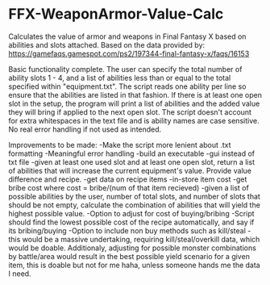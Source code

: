 # FFX-WeaponArmor-Value-Calc
Calculates the value of armor and weapons in Final Fantasy X based on abilities and slots attached.
Based on the data provided by: https://gamefaqs.gamespot.com/ps2/197344-final-fantasy-x/faqs/16153

Basic functionality complete. The user can specify the total number of ability slots 1 - 4, and 
a list of abilities less than or equal to the total specified within "equipment.txt". The script reads one ability per
line so ensure that the abilities are listed in that fashion. If there is at least one open slot in the setup, the 
program will print a list of abilities and the added value they will bring if applied to the next open slot.
The script doesn't account for extra whitespaces in the text file and is ability names are case sensitive. No real 
error handling if not used 
as intended.

Improvements to be made:
-Make the script more lenient about .txt formatting
-Meaningful error handling
-build an executable
-gui instead of txt file
-given at least one used slot and at least one open slot, return a list of abilities that will increase
  the current equipment's value. Provide value difference and recipe.
-get data on recipe items
  -in-store item cost
  -get bribe cost where cost = bribe/(num of that item recieved)
  -given a list of possible abilities by the user, number of total slots, and number of slots that should be not empty,
  calculate the combination of abilities that will yield the highest possible value. 
    -Option to adjust for cost of buying/bribing
      -Script should find the lowest possible cost of the recipe automatically, and say if its bribing/buying
    -Option to include non buy methods such as kill/steal
      -this would be a massive undertaking, requiring kill/steal/overkill data, which would be doable. 
        Additionaly, adjusting for possible monster combinations by battle/area would result in the 
        best possible yield scenario for a given item, this is doable but not for me haha, unless
        someone hands me the data I need.

    
  
